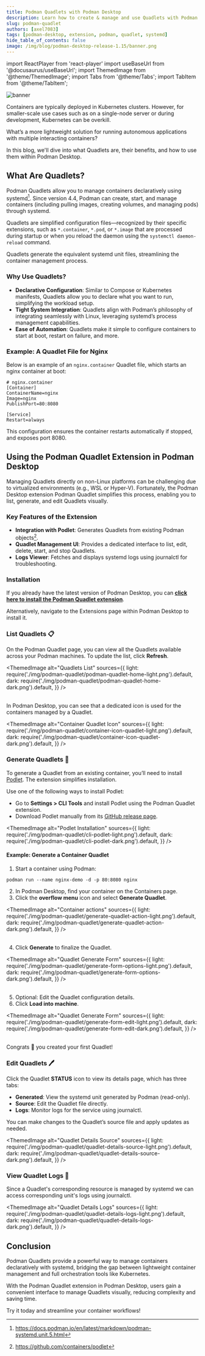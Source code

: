 ```yaml
---
title: Podman Quadlets with Podman Desktop
description: Learn how to create & manage and use Quadlets with Podman Desktop
slug: podman-quadlet
authors: [axel7083]
tags: [podman-desktop, extension, podman, quadlet, systemd]
hide_table_of_contents: false
image: /img/blog/podman-desktop-release-1.15/banner.png
---
```


import ReactPlayer from 'react-player'
import useBaseUrl from '@docusaurus/useBaseUrl';
import ThemedImage from '@theme/ThemedImage';
import Tabs from '@theme/Tabs';
import TabItem from '@theme/TabItem';

![banner](img/podman-quadlet/banner.png)

Containers are typically deployed in Kubernetes clusters.
However, for smaller-scale use cases such as on a single-node server or during development, Kubernetes can be overkill.

What’s a more lightweight solution for running autonomous applications with multiple interacting containers?

In this blog, we'll dive into what Quadlets are, their benefits, and how to use them within Podman Desktop.

<!-- truncate -->

## What Are Quadlets?

Podman Quadlets allow you to manage containers declaratively using systemd[^1].
Since version 4.4, Podman can create, start, and manage containers (including pulling images, creating volumes, and managing pods) through systemd.

Quadlets are simplified configuration files—recognized by their specific extensions,
such as `*.container`, `*.pod`, or `*.image` that are processed during startup or when you reload the daemon using the `systemctl daemon-reload` command.

Quadlets generate the equivalent systemd unit files, streamlining the container management process.

[^1]: https://docs.podman.io/en/latest/markdown/podman-systemd.unit.5.html

### Why Use Quadlets?

- **Declarative Configuration**: Similar to Compose or Kubernetes manifests, Quadlets allow you to declare what you want to run, simplifying the workload setup.
- **Tight System Integration**: Quadlets align with Podman’s philosophy of integrating seamlessly with Linux, leveraging systemd’s process management capabilities.
- **Ease of Automation**: Quadlets make it simple to configure containers to start at boot, restart on failure, and more.

### Example: A Quadlet File for Nginx

Below is an example of an `nginx.container` Quadlet file, which starts an nginx container at boot:

```editorconfig title="~/.config/containers/systemd/nginx.container"
# nginx.container
[Container]
ContainerName=nginx
Image=nginx
PublishPort=80:8080

[Service]
Restart=always
```

This configuration ensures the container restarts automatically if stopped, and exposes port 8080.

## Using the Podman Quadlet Extension in Podman Desktop

Managing Quadlets directly on non-Linux platforms can be challenging due to virtualized environments (e.g., WSL or Hyper-V).
Fortunately, the Podman Desktop extension Podman Quadlet simplifies this process, enabling you to list, generate, and edit Quadlets visually.

### Key Features of the Extension

- **Integration with Podlet**: Generates Quadlets from existing Podman objects[^2].
- **Quadlet Management UI**: Provides a dedicated interface to list, edit, delete, start, and stop Quadlets.
- **Logs Viewer**: Fetches and displays systemd logs using journalctl for troubleshooting.

[^2]: https://github.com/containers/podlet

### Installation

If you already have the latest version of Podman Desktop, you can <a href="podman-desktop:extension/podman-desktop.quadlet">**click here to install the Podman Quadlet extension**</a>.

Alternatively, navigate to the Extensions page within Podman Desktop to install it.

### List Quadlets :clipboard:

On the Podman Quadlet page, you can view all the Quadlets available across your Podman machines. To update the list, click **Refresh**.

<ThemedImage
alt="Quadlets List"
sources={{
    light: require('./img/podman-quadlet/podman-quadlet-home-light.png').default,
    dark: require('./img/podman-quadlet/podman-quadlet-home-dark.png').default,
  }}
/>
<br/><br/>

In Podman Desktop, you can see that a dedicated icon is used for the containers managed by a Quadlet.

<ThemedImage
alt="Container Quadlet Icon"
sources={{
    light: require('./img/podman-quadlet/container-icon-quadlet-light.png').default,
    dark: require('./img/podman-quadlet/container-icon-quadlet-dark.png').default,
  }}
/>

### Generate Quadlets :hammer:

To generate a Quadlet from an existing container, you’ll need to install [Podlet](https://github.com/containers/podlet). The extension simplifies installation.

Use one of the following ways to install Podlet:

- Go to **<Icon icon="fa-solid fa-cog" size="lg" /> Settings > CLI Tools** and install Podlet using the Podman Quadlet extension.
- Download Podlet manually from its [GitHub release page](https://github.com/containers/podlet/releases).

<ThemedImage
alt="Podlet Installation"
sources={{
    light: require('./img/podman-quadlet/cli-podlet-light.png').default,
    dark: require('./img/podman-quadlet/cli-podlet-dark.png').default,
  }}
/>

#### Example: Generate a Container Quadlet

1. Start a container using Podman:

```shell
podman run --name nginx-demo -d -p 80:8080 nginx
```

2. In Podman Desktop, find your container on the Containers page.
3. Click the **overflow menu** icon and select **Generate Quadlet**.

<ThemedImage
alt="Container actions"
sources={{
    light: require('./img/podman-quadlet/generate-quadlet-action-light.png').default,
    dark: require('./img/podman-quadlet/generate-quadlet-action-dark.png').default,
  }}
/>
<br/><br/>

4. Click **Generate** to finalize the Quadlet.

<ThemedImage
alt="Quadlet Generate Form"
sources={{
    light: require('./img/podman-quadlet/generate-form-options-light.png').default,
    dark: require('./img/podman-quadlet/generate-form-options-dark.png').default,
  }}
/>
<br/><br/>

5. Optional: Edit the Quadlet configuration details.
6. Click **Load into machine**.

<ThemedImage
alt="Quadlet Generate Form"
sources={{
    light: require('./img/podman-quadlet/generate-form-edit-light.png').default,
    dark: require('./img/podman-quadlet/generate-form-edit-dark.png').default,
  }}
/>
<br/><br/>

Congrats 🎉 you created your first Quadlet!

### Edit Quadlets :pen:

Click the Quadlet **STATUS** icon to view its details page, which has three tabs:

- **Generated**: View the systemd unit generated by Podman (read-only).
- **Source**: Edit the Quadlet file directly.
- **Logs**: Monitor logs for the service using journalctl.

You can make changes to the Quadlet’s source file and apply updates as needed.

<ThemedImage
alt="Quadlet Details Source"
sources={{
    light: require('./img/podman-quadlet/quadlet-details-source-light.png').default,
    dark: require('./img/podman-quadlet/quadlet-details-source-dark.png').default,
  }}
/>

### View Quadlet Logs :scroll:

Since a Quadlet's corresponding resource is managed by systemd we can access corresponding unit's logs using journalctl.

<ThemedImage
alt="Quadlet Details Logs"
sources={{
    light: require('./img/podman-quadlet/quadlet-details-logs-light.png').default,
    dark: require('./img/podman-quadlet/quadlet-details-logs-dark.png').default,
  }}
/>

## Conclusion

Podman Quadlets provide a powerful way to manage containers declaratively with systemd, bridging the gap between lightweight container management and full orchestration tools like Kubernetes.

With the Podman Quadlet extension in Podman Desktop, users gain a convenient interface to manage Quadlets visually, reducing complexity and saving time.

Try it today and streamline your container workflows!
